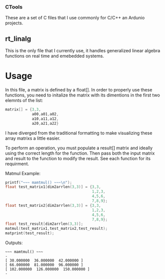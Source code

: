 ### CTools
These are a set of C files that I use commonly for C/C++ an Ardunio projects.

## rt_linalg 

This is the only file that I currently use, it handles generalized linear algebra 
functions on real time and emebedded systems. 

# Usage
In this file, a matrix is defined by a float[]. In order to properly use these functions, 
you need to initalize the matrix with its dimentions in the first two elemnts of the list:

```cpp
matrix[] = {3,3,
            a00,a01,a02,
            a10,a11,a12,
            a20,a21,a22}
```

I have diverged from the traditional formatting to make visualizing these array matrixs a 
little easier. 

To perform an operation, you must populate a result[] matrix and ideally using the correct 
length for the function. Then pass both the input matrix and result to the function to modify 
the result. See each function for its requirment.

Matmul Example:

```cpp
printf("~~~ mamtmul() ~~~\n");
float test_matrix1[dim2arrlen(3,3)] = {3,3,
                                       1,2,3,
                                       4,5,6,
                                       7,8,9};
float test_matrix2[dim2arrlen(3,3)] = {3,3,
                                       1,2,3,
                                       4,5,6,
                                       7,8,9};
float test_result[dim2arrlen(3,3)];
matmul(test_matrix1,test_matrix2,test_result);
matprint(test_result);
```


Outputs:

```
~~~ mamtmul() ~~~
-
[ 30.000000  36.000000  42.000000 ]
[ 66.000000  81.000000  96.000000 ]
[ 102.000000  126.000000  150.000000 ]
-
```

